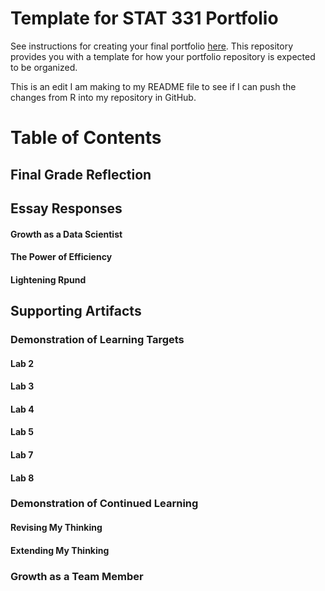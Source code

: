 # Template for STAT 331 Portfolio

See instructions for creating your final portfolio [here](https://docs.google.com/document/d/11iHZbvXWEjcpJpBQ_O5wpYlVkPfmcyQFgBFqKMlVjg4/edit?usp=sharing). This repository provides you with a template for how your portfolio repository is expected to be organized. 

This is an edit I am making to my README file to see if I can push the changes from R into my repository in GitHub.

# Table of Contents 

## Final Grade Reflection

## Essay Responses

#### Growth as a Data Scientist

#### The Power of Efficiency

#### Lightening Rpund

## Supporting Artifacts 

### Demonstration of Learning Targets

#### Lab 2

#### Lab 3

#### Lab 4

#### Lab 5

#### Lab 7 

#### Lab 8 

### Demonstration of Continued Learning

#### Revising My Thinking

#### Extending My Thinking

### Growth as a Team Member
